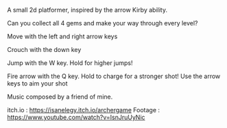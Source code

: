 A small 2d platformer, inspired by the arrow Kirby ability.

Can you collect all 4 gems and make your way through every level?

Move with the left and right arrow keys

Crouch with the down key

Jump with the W key. Hold for higher jumps!

Fire arrow with the Q key. Hold to charge for a stronger shot!
Use the arrow keys to aim your shot

Music composed by a friend of mine.

itch.io : https://isanelegy.itch.io/archergame
Footage : https://www.youtube.com/watch?v=IsnJruUyNic